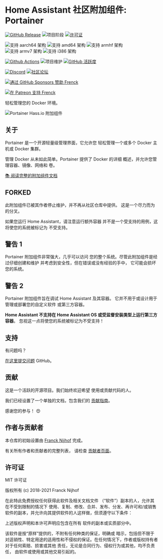 # Home Assistant 社区附加组件: Portainer

[![GitHub Release][releases-shield]][releases]
![项目阶段][project-stage-shield]
[![许可证][license-shield]](LICENSE.md)

![支持 aarch64 架构][aarch64-shield]
![支持 amd64 架构][amd64-shield]
![支持 armhf 架构][armhf-shield]
![支持 armv7 架构][armv7-shield]
![支持 i386 架构][i386-shield]

[![Github Actions][github-actions-shield]][github-actions]
![项目维护][maintenance-shield]
[![GitHub 活跃度][commits-shield]][commits]

[![Discord][discord-shield]][discord]
[![社区论坛][forum-shield]][forum]

[![通过 GitHub Sponsors 赞助 Frenck][github-sponsors-shield]][github-sponsors]

[![在 Patreon 支持 Frenck][patreon-shield]][patreon]

轻松管理您的 Docker 环境。

![Portainer Hass.io 附加组件](images/screenshot.png)

## 关于

Portainer 是一个开源轻量级管理界面，它允许您
轻松管理一个或多个 Docker 主机或 Docker 集群。

管理 Docker 从未如此简单。Portainer 提供了 Docker 的详细
概述，并允许您管理容器、镜像、网络和
卷。

[:books: 阅读完整的附加组件文档][docs]


## FORKED

此附加组件已被其作者停止维护，并不再从社区仓库中提供。
这是一个尽力而为的分叉。

如果您运行 Home Assistant，请注意运行额外容器
并不是一个受支持的用例，这将使您的系统被标记为
不受支持。

## 警告 1

Portainer 附加组件非常强大，几乎可以访问
您的整个系统。尽管此附加组件是经过仔细创建和维护
并考虑到安全性，但在错误或没有经验的手中，
它可能会损坏您的系统。

## 警告 2

Portainer 附加组件旨在调试 Home Assistant 及其容器。
它并不用于或设计用于管理或部署您的自定义软件
或第三方容器。

**Home Assistant 不支持在 Home Assistant OS 或受监督安装类型上运行第三方容器**。
忽视这一点将使您的系统被标记为不受支持！

## 支持

有问题吗？

[在这里提交问题][issue] GitHub。

## 贡献

这是一个活跃的开源项目。我们始终欢迎希望
使用或贡献代码的人。

我们已经设置了一个单独的文档，包含我们的
[贡献指南](,github/CONTRIBUTING.md)。

感谢您的参与！ :heart_eyes:

## 作者与贡献者

本仓库的初始设置由 [Franck Nijhof][frenck] 完成。

有关所有作者和贡献者的完整列表，
请检查 [贡献者页面][contributors]。

## 许可证

MIT 许可证

版权所有 (c) 2018-2021 Franck Nijhof

在此特此免费授权任何获得此软件及相关文档文件
（“软件”）副本的人，允许其在不受到限制的情况下
使用、复制、修改、合并、发布、分发、再许可和/或销售
软件的副本，并允许向其提供软件的人这样做，但须遵守以下条件：

上述版权声明和本许可声明应包含在所有
软件的副本或实质部分中。

该软件是按“原样”提供的，不附有任何种类的保证，明确或
暗示，包括但不限于对适销性、特定用途的适用性和不侵权的保证。在任何情况下，作者或版权持有者对于任何索赔、损害或其他
责任，无论是合同行为、侵权行为或其他，均不负责任，
由软件或使用或其他交易引起的。

[aarch64-shield]: https://img.shields.io/badge/aarch64-yes-green.svg
[amd64-shield]: https://img.shields.io/badge/amd64-yes-green.svg
[armhf-shield]: https://img.shields.io/badge/armhf-yes-green.svg
[armv7-shield]: https://img.shields.io/badge/armv7-yes-green.svg
[commits-shield]: https://img.shields.io/github/commit-activity/y/hassio-addons/addon-portainer.svg
[commits]: https://github.com/hassio-addons/addon-portainer/commits/main
[contributors]: https://github.com/hassio-addons/addon-portainer/graphs/contributors
[discord-ha]: https://discord.gg/c5DvZ4e
[discord-shield]: https://img.shields.io/discord/478094546522079232.svg
[discord]: https://discord.me/hassioaddons
[docs]: https://github.com/hassio-addons/addon-portainer/blob/main/portainer/DOCS.md
[forum-shield]: https://img.shields.io/badge/community-forum-brightgreen.svg
[forum]: https://community.home-assistant.io/t/home-assistant-community-add-on-portainer/68836?u=frenck
[frenck]: https://github.com/frenck
[github-actions-shield]: https://github.com/hassio-addons/addon-portainer/workflows/CI/badge.svg
[github-actions]: https://github.com/hassio-addons/addon-portainer/actions
[github-sponsors-shield]: https://frenck.dev/wp-content/uploads/2019/12/github_sponsor.png
[github-sponsors]: https://github.com/sponsors/frenck
[i386-shield]: https://img.shields.io/badge/i386-no-red.svg
[issue]: https://github.com/hassio-addons/addon-portainer/issues
[license-shield]: https://img.shields.io/github/license/hassio-addons/addon-portainer.svg
[maintenance-shield]: https://img.shields.io/maintenance/yes/2021.svg
[patreon-shield]: https://frenck.dev/wp-content/uploads/2019/12/patreon.png
[patreon]: https://www.patreon.com/frenck
[project-stage-shield]: https://img.shields.io/badge/project%20stage-%20!%20DEPRECATED%20%20%20!-ff0000.svg
[reddit]: https://reddit.com/r/homeassistant
[releases-shield]: https://img.shields.io/github/release/hassio-addons/addon-portainer.svg
[releases]: https://github.com/hassio-addons/addon-portainer/releases
[repository]: https://github.com/hassio-addons/repository